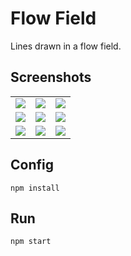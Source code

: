 # Flow Field

Lines drawn in a flow field.

## Screenshots

|                             |                             |                             |
| --------------------------- | --------------------------- | --------------------------- |
| ![](screenshots/out-01.png) | ![](screenshots/out-02.png) | ![](screenshots/out-03.png) |
| ![](screenshots/out-04.png) | ![](screenshots/out-05.png) | ![](screenshots/out-06.png) |
| ![](screenshots/out-07.png) | ![](screenshots/out-08.png) | ![](screenshots/out-09.png) |

## Config

```
npm install
```

## Run

```
npm start
```
